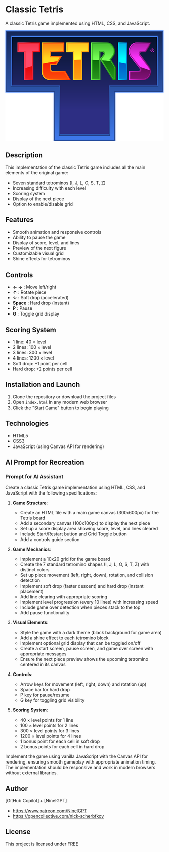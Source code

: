 # Classic Tetris

A classic Tetris game implemented using HTML, CSS, and JavaScript.

![Tetris Game](./Tetris_logo.png)

## Description

This implementation of the classic Tetris game includes all the main elements of the original game:
- Seven standard tetrominos (I, J, L, O, S, T, Z)
- Increasing difficulty with each level
- Scoring system
- Display of the next piece
- Option to enable/disable grid

## Features

- Smooth animation and responsive controls
- Ability to pause the game
- Display of score, level, and lines
- Preview of the next figure
- Customizable visual grid
- Shine effects for tetrominos

## Controls

- **← →** : Move left/right
- **↑** : Rotate piece
- **↓** : Soft drop (accelerated)
- **Space** : Hard drop (instant)
- **P** : Pause
- **G** : Toggle grid display

## Scoring System

- 1 line: 40 × level
- 2 lines: 100 × level
- 3 lines: 300 × level
- 4 lines: 1200 × level
- Soft drop: +1 point per cell
- Hard drop: +2 points per cell

## Installation and Launch

1. Clone the repository or download the project files
2. Open `index.html` in any modern web browser
3. Click the "Start Game" button to begin playing

## Technologies

- HTML5
- CSS3
- JavaScript (using Canvas API for rendering)

## AI Prompt for Recreation

### Prompt for AI Assistant

Create a classic Tetris game implementation using HTML, CSS, and JavaScript with the following specifications:

1. **Game Structure**:
   - Create an HTML file with a main game canvas (300x600px) for the Tetris board
   - Add a secondary canvas (100x100px) to display the next piece
   - Set up a score display area showing score, level, and lines cleared
   - Include Start/Restart button and Grid Toggle button
   - Add a controls guide section

2. **Game Mechanics**:
   - Implement a 10x20 grid for the game board
   - Create the 7 standard tetromino shapes (I, J, L, O, S, T, Z) with distinct colors
   - Set up piece movement (left, right, down), rotation, and collision detection
   - Implement soft drop (faster descent) and hard drop (instant placement)
   - Add line clearing with appropriate scoring
   - Implement level progression (every 10 lines) with increasing speed
   - Include game over detection when pieces stack to the top
   - Add pause functionality

3. **Visual Elements**:
   - Style the game with a dark theme (black background for game area)
   - Add a shine effect to each tetromino block
   - Implement optional grid display that can be toggled on/off
   - Create a start screen, pause screen, and game over screen with appropriate messages
   - Ensure the next piece preview shows the upcoming tetromino centered in its canvas

4. **Controls**:
   - Arrow keys for movement (left, right, down) and rotation (up)
   - Space bar for hard drop
   - P key for pause/resume
   - G key for toggling grid visibility

5. **Scoring System**:
   - 40 × level points for 1 line
   - 100 × level points for 2 lines
   - 300 × level points for 3 lines
   - 1200 × level points for 4 lines
   - 1 bonus point for each cell in soft drop
   - 2 bonus points for each cell in hard drop

Implement the game using vanilla JavaScript with the Canvas API for rendering, ensuring smooth gameplay with appropriate animation timing. The implementation should be responsive and work in modern browsers without external libraries.

## Author

[GitHub Copilot] + [NinelGPT]

  - https://www.patreon.com/NinelGPT
  - https://opencollective.com/nick-scherbfkov

## License

This project is licensed under FREE
